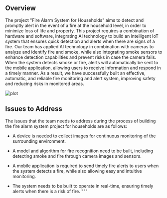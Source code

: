 ## Overview

The project "Fire Alarm System for Households" aims to detect and promptly alert in the event of a fire at the household level, in order to minimize loss of life and property. This project requires a combination of hardware and software, integrating AI technology to build an intelligent IoT system that ensures quick detection and alerts when there are signs of a fire. Our team has applied AI technology in combination with cameras to analyze and identify fire and smoke, while also integrating smoke sensors to enhance detection capabilities and prevent risks in case the camera fails. When the system detects smoke or fire, alerts will automatically be sent to the mobile application, allowing users to receive information and respond in a timely manner. As a result, we have successfully built an effective, automatic, and reliable fire monitoring and alert system, improving safety and reducing risks in monitored areas.

![plot](overview.png)

## Issues to Address

The issues that the team needs to address during the process of building the fire alarm system project for households are as follows:

- A device is needed to collect images for continuous monitoring of the surrounding environment.
- A model and algorithm for fire recognition need to be built, including detecting smoke and fire through camera images and sensors.
- A mobile application is required to send timely fire alerts to users when the system detects a fire, while also allowing easy and intuitive monitoring.

- The system needs to be built to operate in real-time, ensuring timely alerts when there is a risk of fire.
"""
